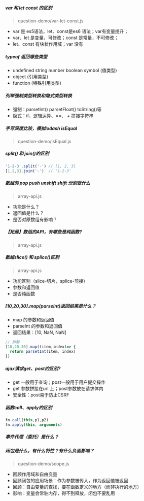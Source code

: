 ##### var 和 let const 的区别
> question-demo/var-let-const.js
- var 是 es5语法，let、const是es6 语法；var有变量提升；
- var、let 是变量，可修改；const 是常量，不可修改；
- let、const 有块状作用域；var 没有

##### typeof 返回哪些类型
- undefined string number boolean symbol  (值类型)
- object (引用类型)
- function (特殊引用类型)

##### 列举强制类型转换和隐式类型转换
- 强制：parsetInt() parsetFloat() toString()等
- 隐式：if、逻辑运算、==、 + 拼接字符串

##### 手写深度比较，模拟lodash isEqual
> question-demo/isEqual.js

##### split() 和 join()的区别
```javascript
'1-2-3'.split('-') // [1, 2, 3]
[1,2,3].join('-')  // '1-2-3'
```

##### 数组的 pop push unshift shift 分别做什么
> array-api.js
- 功能是什么？
- 返回值是什么？
- 是否对原数组有影响？

##### 【拓展】数组的API，有哪些是纯函数?
> array-api.js

##### 数组slice() 和 splice()区别
> array-api.js
- 功能区别（slice-切片，splice-剪接）
- 参数和返回值
- 是否纯函数

##### [10,20,30].map(parseInt)返回结果是什么？
- map 的参数和返回值
- parseInt 的参数和返回值
- 返回结果：[10, NaN, NaN]
```javascript
// 拆解
[10,20,30].map((item,index)=> {
  return parsetInt(item, index)
})
```

##### ajax请求get、post的区别?
- get 一般用于查询；post一般用于用户提交操作
- get 参数拼接在url 上；post参数放在请求体内
- 安全性：post易于防止CSRF

##### 函数call、apply的区别
```javascript
fn.call(this,p1,p2)
fn.apply(this, arguments)
```

##### 事件代理（委托）是什么？

##### 闭包是什么，有什么特性？有什么负面影响？
> question-demo/scope.js
- 回顾作用域和自由变量
- 回顾闭包的应用场景：作为参数被传入，作为返回值被返回
- 回顾：自由变量的查找，要在函数定义的地方（而非执行的地方）
- 影响：变量会常驻内存，得不到释放，闭包不要乱用